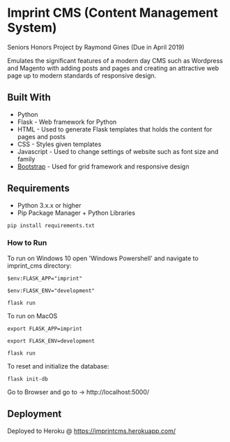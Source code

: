 # Imprint CMS (Content Management System)

Seniors Honors Project by Raymond Gines (Due in April 2019)

Emulates the significant features of a modern day CMS such as Wordpress and Magento with adding posts and pages and creating an attractive web page up to modern standards of responsive design.

## Built With

* Python
* Flask - Web framework for Python
* HTML - Used to generate Flask templates that holds the content for pages and posts
* CSS - Styles given templates
* Javascript - Used to change settings of website such as font size and family
* [Bootstrap](https://getbootstrap.com/) - Used for grid framework and responsive design

## Requirements

* Python 3.x.x or higher
* Pip Package Manager + Python Libraries
```
pip install requirements.txt
```

### How to Run

To run on Windows 10 open 'Windows Powershell' and navigate to imprint_cms directory:

```
$env:FLASK_APP="imprint"
```
```
$env:FLASK_ENV="development"
```
```
flask run
```

To run on MacOS

```
export FLASK_APP=imprint
```
```
export FLASK_ENV=development
```
```
flask run
```

To reset and initialize the database:
```
flask init-db
```

Go to Browser and go to -> http://localhost:5000/

## Deployment

Deployed to Heroku @ https://imprintcms.herokuapp.com/
